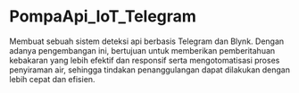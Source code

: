 # PompaApi_IoT_Telegram
Membuat sebuah sistem deteksi api berbasis Telegram dan Blynk. Dengan adanya pengembangan ini, bertujuan untuk memberikan pemberitahuan kebakaran yang lebih efektif dan responsif serta mengotomatisasi proses penyiraman air, sehingga tindakan penanggulangan dapat dilakukan dengan lebih cepat dan efisien.
